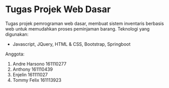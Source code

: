 # Tugas Projek Web Dasar
Tugas projek pemrograman web dasar, membuat sistem inventaris berbasis web untuk memudahkan proses peminjaman barang.
Teknologi yang digunakan:
  - Javascript, JQuery, HTML & CSS, Bootstrap, Springboot
  
Anggota:
  1. Andre Harsono  161110277
  2. Anthony        161110439
  3. Enjelin        161111027
  4. Tommy Felix    161113923

